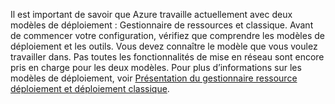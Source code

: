 Il est important de savoir que Azure travaille actuellement avec deux modèles de déploiement : Gestionnaire de ressources et classique. Avant de commencer votre configuration, vérifiez que comprendre les modèles de déploiement et les outils. Vous devez connaître le modèle que vous voulez travailler dans. Pas toutes les fonctionnalités de mise en réseau sont encore pris en charge pour les deux modèles. Pour plus d’informations sur les modèles de déploiement, voir [Présentation du gestionnaire ressource déploiement et déploiement classique](../articles/resource-manager-deployment-model.md).
